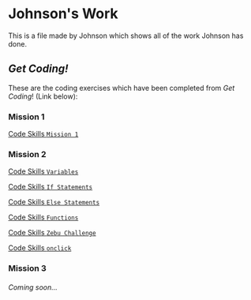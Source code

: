 # Johnson's Work

This is a file made by Johnson which shows all of the work Johnson has done.

## *Get Coding!*

These are the coding exercises which have been completed from *Get Coding*! (Link below):

### **Mission 1**

[Code Skills `Mission 1`](mission1.html)

### **Mission 2**

[Code Skills `Variables`](variable.html)

[Code Skills `If Statements`](ifstatements.html)

[Code Skills `Else Statements`](elsestatements.html)

[Code Skills `Functions`](functions.html)

[Code Skills `Zebu Challenge`](zebu.html)

[Code Skills `onclick`](onclick.html)



### **Mission 3**

###### Coming soon...